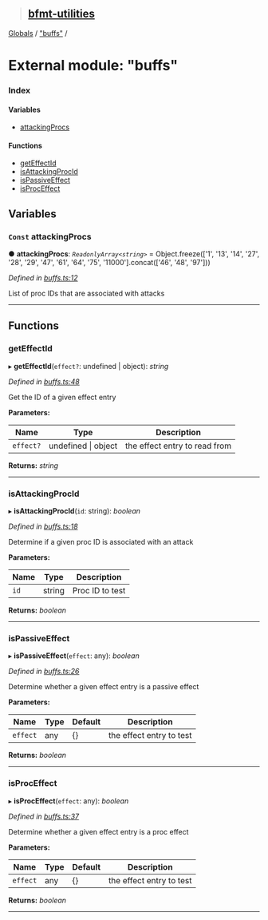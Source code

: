 > ## [bfmt-utilities](../README.md)

[Globals](../globals.md) / ["buffs"](_buffs_.md) /

# External module: "buffs"

### Index

#### Variables

* [attackingProcs](_buffs_.md#const-attackingprocs)

#### Functions

* [getEffectId](_buffs_.md#geteffectid)
* [isAttackingProcId](_buffs_.md#isattackingprocid)
* [isPassiveEffect](_buffs_.md#ispassiveeffect)
* [isProcEffect](_buffs_.md#isproceffect)

## Variables

### `Const` attackingProcs

● **attackingProcs**: *`ReadonlyArray<string>`* =  Object.freeze(['1', '13', '14', '27', '28', '29', '47', '61', '64', '75', '11000'].concat(['46', '48', '97']))

*Defined in [buffs.ts:12](https://github.com/BluuArc/bfmt-utilities/blob/1179835/src/buffs.ts#L12)*

List of proc IDs that are associated with attacks

___

## Functions

###  getEffectId

▸ **getEffectId**(`effect?`: undefined | object): *string*

*Defined in [buffs.ts:48](https://github.com/BluuArc/bfmt-utilities/blob/1179835/src/buffs.ts#L48)*

Get the ID of a given effect entry

**Parameters:**

Name | Type | Description |
------ | ------ | ------ |
`effect?` | undefined \| object | the effect entry to read from  |

**Returns:** *string*

___

###  isAttackingProcId

▸ **isAttackingProcId**(`id`: string): *boolean*

*Defined in [buffs.ts:18](https://github.com/BluuArc/bfmt-utilities/blob/1179835/src/buffs.ts#L18)*

Determine if a given proc ID is associated with an attack

**Parameters:**

Name | Type | Description |
------ | ------ | ------ |
`id` | string | Proc ID to test  |

**Returns:** *boolean*

___

###  isPassiveEffect

▸ **isPassiveEffect**(`effect`: any): *boolean*

*Defined in [buffs.ts:26](https://github.com/BluuArc/bfmt-utilities/blob/1179835/src/buffs.ts#L26)*

Determine whether a given effect entry is a passive effect

**Parameters:**

Name | Type | Default | Description |
------ | ------ | ------ | ------ |
`effect` | any |  {} | the effect entry to test  |

**Returns:** *boolean*

___

###  isProcEffect

▸ **isProcEffect**(`effect`: any): *boolean*

*Defined in [buffs.ts:37](https://github.com/BluuArc/bfmt-utilities/blob/1179835/src/buffs.ts#L37)*

Determine whether a given effect entry is a proc effect

**Parameters:**

Name | Type | Default | Description |
------ | ------ | ------ | ------ |
`effect` | any |  {} | the effect entry to test  |

**Returns:** *boolean*

___